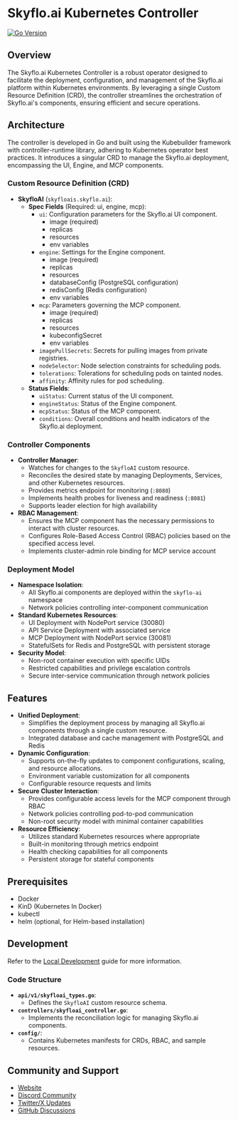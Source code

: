 # Skyflo.ai Kubernetes Controller

[![Go Version](https://img.shields.io/badge/Go-1.24.1-blue)](https://golang.org/dl/)

## Overview

The Skyflo.ai Kubernetes Controller is a robust operator designed to facilitate the deployment, configuration, and management of the Skyflo.ai platform within Kubernetes environments. By leveraging a single Custom Resource Definition (CRD), the controller streamlines the orchestration of Skyflo.ai's components, ensuring efficient and secure operations.

## Architecture

The controller is developed in Go and built using the Kubebuilder framework with controller-runtime library, adhering to Kubernetes operator best practices. It introduces a singular CRD to manage the Skyflo.ai deployment, encompassing the UI, Engine, and MCP components.

### Custom Resource Definition (CRD)

- **SkyfloAI** (`skyfloais.skyflo.ai`):
  - **Spec Fields** (Required: ui, engine, mcp):
    - `ui`: Configuration parameters for the Skyflo.ai UI component.
      - image (required)
      - replicas
      - resources
      - env variables
    - `engine`: Settings for the Engine component.
      - image (required)
      - replicas
      - resources
      - databaseConfig (PostgreSQL configuration)
      - redisConfig (Redis configuration)
      - env variables
    - `mcp`: Parameters governing the MCP component.
      - image (required)
      - replicas
      - resources
      - kubeconfigSecret
      - env variables
    - `imagePullSecrets`: Secrets for pulling images from private registries.
    - `nodeSelector`: Node selection constraints for scheduling pods.
    - `tolerations`: Tolerations for scheduling pods on tainted nodes.
    - `affinity`: Affinity rules for pod scheduling.
  - **Status Fields**:
    - `uiStatus`: Current status of the UI component.
    - `engineStatus`: Status of the Engine component.
    - `mcpStatus`: Status of the MCP component.
    - `conditions`: Overall conditions and health indicators of the Skyflo.ai deployment.

### Controller Components

- **Controller Manager**:
  - Watches for changes to the `SkyfloAI` custom resource.
  - Reconciles the desired state by managing Deployments, Services, and other Kubernetes resources.
  - Provides metrics endpoint for monitoring (`:8080`)
  - Implements health probes for liveness and readiness (`:8081`)
  - Supports leader election for high availability
- **RBAC Management**:
  - Ensures the MCP component has the necessary permissions to interact with cluster resources.
  - Configures Role-Based Access Control (RBAC) policies based on the specified access level.
  - Implements cluster-admin role binding for MCP service account

### Deployment Model

- **Namespace Isolation**:
  - All Skyflo.ai components are deployed within the `skyflo-ai` namespace
  - Network policies controlling inter-component communication
- **Standard Kubernetes Resources**:
  - UI Deployment with NodePort service (30080)
  - API Service Deployment with associated service
  - MCP Deployment with NodePort service (30081)
  - StatefulSets for Redis and PostgreSQL with persistent storage
- **Security Model**:
  - Non-root container execution with specific UIDs
  - Restricted capabilities and privilege escalation controls
  - Secure inter-service communication through network policies

## Features

- **Unified Deployment**:
  - Simplifies the deployment process by managing all Skyflo.ai components through a single custom resource.
  - Integrated database and cache management with PostgreSQL and Redis
- **Dynamic Configuration**:
  - Supports on-the-fly updates to component configurations, scaling, and resource allocations.
  - Environment variable customization for all components
  - Configurable resource requests and limits
- **Secure Cluster Interaction**:
  - Provides configurable access levels for the MCP component through RBAC
  - Network policies controlling pod-to-pod communication
  - Non-root security model with minimal container capabilities
- **Resource Efficiency**:
  - Utilizes standard Kubernetes resources where appropriate
  - Built-in monitoring through metrics endpoint
  - Health checking capabilities for all components
  - Persistent storage for stateful components

## Prerequisites

- Docker
- KinD (Kubernetes In Docker)
- kubectl
- helm (optional, for Helm-based installation)

## Development

Refer to the [Local Development](../deployment/README.md) guide for more information.

### Code Structure

- **`api/v1/skyfloai_types.go`**:
  - Defines the `SkyfloAI` custom resource schema.
- **`controllers/skyfloai_controller.go`**:
  - Implements the reconciliation logic for managing Skyflo.ai components.
- **`config/`**:
  - Contains Kubernetes manifests for CRDs, RBAC, and sample resources.

## Community and Support

- [Website](https://skyflo.ai)
- [Discord Community](https://discord.gg/kCFNavMund)
- [Twitter/X Updates](https://x.com/skyflo_ai)
- [GitHub Discussions](https://github.com/skyflo-ai/skyflo/discussions)




